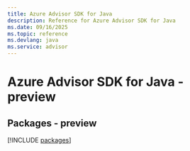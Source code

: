 ```yaml
---
title: Azure Advisor SDK for Java
description: Reference for Azure Advisor SDK for Java
ms.date: 09/16/2025
ms.topic: reference
ms.devlang: java
ms.service: advisor
---
```

# Azure Advisor SDK for Java - preview
## Packages - preview
[!INCLUDE [packages](advisor-index.md)]